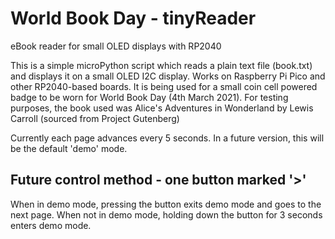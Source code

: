 # World Book Day - tinyReader
 eBook reader for small OLED displays with RP2040

This is a simple microPython script which reads a plain text file (book.txt) and displays it on a small OLED I2C display. Works on Raspberry Pi Pico and other RP2040-based boards. It is being used for a small coin cell powered badge to be worn for World Book Day (4th March 2021). For testing purposes, the book used was Alice's Adventures in Wonderland by Lewis Carroll (sourced from Project Gutenberg)

Currently each page advances every 5 seconds. In a future version, this will be the default 'demo' mode.

## Future control method - one button marked '>'
When in demo mode, pressing the button exits demo mode and goes to the next page.
When not in demo mode, holding down the button for 3 seconds enters demo mode.
